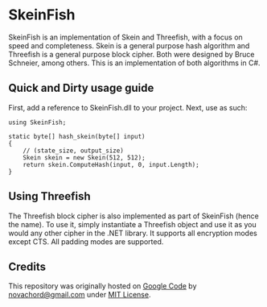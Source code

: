 # SkeinFish

SkeinFish is an implementation of Skein and Threefish, with a focus on speed and completeness.
Skein is a general purpose hash algorithm and Threefish is a general purpose block cipher.
Both were designed by Bruce Schneier, among others. This is an implementation of both algorithms in C#. 

## Quick and Dirty usage guide

First, add a reference to SkeinFish.dll to your project. Next, use as such:

    using SkeinFish;
    
    static byte[] hash_skein(byte[] input)
    {
        // (state_size, output_size)
        Skein skein = new Skein(512, 512);
        return skein.ComputeHash(input, 0, input.Length);
    }

## Using Threefish

The Threefish block cipher is also implemented as part of SkeinFish (hence the name).
To use it, simply instantiate a Threefish object and use it as you would any other cipher in the .NET library.
It supports all encryption modes except CTS. All padding modes are supported.

## Credits

This repository was originally hosted on [Google Code](http://code.google.com/p/skeinfish) by novachord@gmail.com
under [MIT License](http://opensource.org/licenses/mit-license.php).
